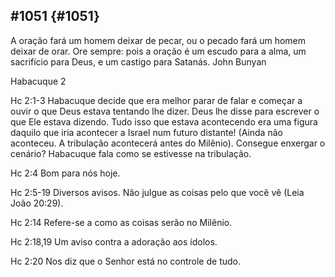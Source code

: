 ## #1051 {#1051}

A oração fará um homem deixar de pecar, ou o pecado fará um homem deixar de orar. Ore sempre: pois a oração é um escudo para a alma, um sacrifício para Deus, e um castigo para Satanás. John Bunyan

Habacuque 2

Hc 2:1-3 Habacuque decide que era melhor parar de falar e começar a ouvir o que Deus estava tentando lhe dizer. Deus lhe disse para escrever o que Ele estava dizendo. Tudo isso que estava acontecendo era uma figura daquilo que iria acontecer a Israel num futuro distante! (Ainda não aconteceu. A tribulação acontecerá antes do Milênio). Consegue enxergar o cenário? Habacuque fala como se estivesse na tribulação.

Hc 2:4 Bom para nós hoje.

Hc 2:5-19 Diversos avisos. Não julgue as coisas pelo que você vê (Leia João 20:29).

Hc 2:14 Refere-se a como as coisas serão no Milênio.

Hc 2:18,19 Um aviso contra a adoração aos ídolos.

Hc 2:20 Nos diz que o Senhor está no controle de tudo.